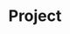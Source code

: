 ---
# Featured tags need to have either the `list` or `grid` layout (PRO only).
layout: list

# The title of the tag's page.
title: Project

# The name of the tag, used in a post's front matter (e.g. tags: [<slug>]).
slug: project

# (Optional) Write a short (~150 characters) description of this featured tag.
description: >
  AI Project

# (Optional) You can disable grouping posts by date.
<!-- no_groups: true -->

# Exclude this example category from the sitemap.
# DON'T USE THIS SETTING IN YOUR CATEGORIES!
sitemap: true
---